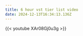 ```yaml
---
title: 6 hour vst tier list video
date: 2024-12-13T16:34:13.136Z
---
```

{{< youtube XAr08Gj0u3g >}}